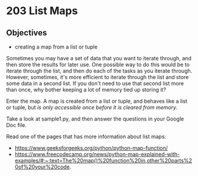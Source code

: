 # 203 List Maps

## Objectives
* creating a map from a list or tuple

Sometimes you may have a set of data that you want to iterate through, and then store the results for later use.  One possible way to do this would be to iterate through the list, and then do each of the tasks as you iterate through.  However, sometimes, it's more efficient to iterate through the list and store some data in a second list. If you don't need to use that second list more than once, why bother keeping a lot of memory tied up storing it?

Enter the map.  A map is created from a list or tuple, and behaves like a list or tuple, but *is only accessible once before it is cleared from memory*.

Take a look at sample1.py, and then answer the questions in your Google Doc file.

Read one of the pages that has more information about list maps:
* https://www.geeksforgeeks.org/python/python-map-function/
* https://www.freecodecamp.org/news/python-map-explained-with-examples/#:~:text=The%20map()%20function%20in,other%20parts%20of%20your%20code.


